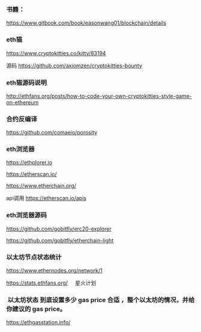 


### 书籍：

https://www.gitbook.com/book/easonwang01/blockchain/details



### eth猫 
https://www.cryptokitties.co/kitty/83194

源码
https://github.com/axiomzen/cryptokitties-bounty

### eth猫源码说明
http://ethfans.org/posts/how-to-code-your-own-cryptokitties-style-game-on-ethereum

### 合约反编译

https://github.com/comaeio/porosity


### eth浏览器 

https://ethplorer.io

https://etherscan.io/ 

https://www.etherchain.org/

api调用   https://etherscan.io/apis

### eth浏览器源码

https://github.com/gobitfly/erc20-explorer

https://github.com/gobitfly/etherchain-light

### 以太坊节点状态统计
https://www.ethernodes.org/network/1

https://stats.ethfans.org/     星火计划

###  以太坊状态 到底设置多少 gas price 合适 ，整个以太坊的情况，并给你建议的 gas price。

https://ethgasstation.info/
